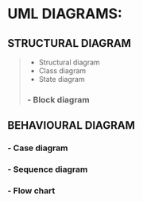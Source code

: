 # UML DIAGRAMS:
## STRUCTURAL DIAGRAM
> - Structural diagram
> - Class diagram
> - State diagram
> ###  - Block diagram
## BEHAVIOURAL DIAGRAM
### - Case diagram
### - Sequence diagram
### - Flow chart
